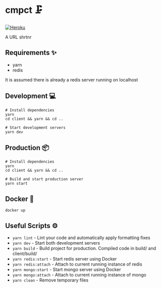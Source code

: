 # cmpct 🗜

[![Heroku](https://pyheroku-badge.herokuapp.com/?app=cmpct&style=flat-square)](https://cmpct.tk)

A URL shrtnr

## Requirements ✨

-   yarn
-   redis

It is assumed there is already a redis server running on localhost

## Development 💻

```shell
# Install dependencies
yarn
cd client && yarn && cd ..

# Start development servers
yarn dev
```

## Production 📦

```shell
# Install dependencies
yarn
cd client && yarn && cd ..

# Build and start production server
yarn start
```

## Docker 🐳

```shell
docker up
```

## Useful Scripts ⚙

-   `yarn lint` - Lint your code and automatically apply formatting fixes
-   `yarn dev` - Start both development servers
-   `yarn build` - Build project for production. Compiled code in build/ and client/build/
-   `yarn redis:start` - Start redis server using Docker
-   `yarn redis:attach` - Attach to current running instance of redis
-   `yarn mongo:start` - Start mongo server using Docker
-   `yarn mongo:attach` - Attach to current running instance of mongo
-   `yarn clean` - Remove temporary files
